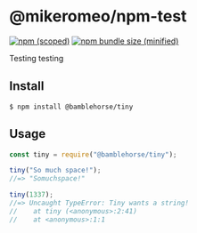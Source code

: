 # @mikeromeo/npm-test

[![npm (scoped)](https://img.shields.io/npm/v/@mikeromeo/npm-test.svg)](https://www.npmjs.com/package/@mikeromeo/npm-test)
[![npm bundle size (minified)](https://img.shields.io/bundlephobia/min/@mikeromeo/npm-test.svg)](https://www.npmjs.com/package/@mikeromeo/npm-test)

Testing testing

## Install

```
$ npm install @bamblehorse/tiny
```

## Usage

```js
const tiny = require("@bamblehorse/tiny");

tiny("So much space!");
//=> "Somuchspace!"

tiny(1337);
//=> Uncaught TypeError: Tiny wants a string!
//    at tiny (<anonymous>:2:41)
//    at <anonymous>:1:1
```
